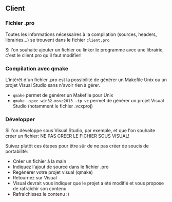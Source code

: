 ## Client


### Fichier .pro

Toutes les informations nécessaires à la compilation (sources, headers, librairies...) se trouvent dans le fichier `client.pro`

Si l'on souhaite ajouter un fichier ou linker le programme avec une librairie, c'est le client.pro qu'il faut modifier!


### Compilation avec qmake

L'intérêt d'un fichier .pro est la possibilité de générer un Makefile Unix ou un projet Visual Studio sans n'avoir rien à gérer.

* `qmake` permet de générer un Makefile pour Unix
* `qmake -spec win32-msvc2013 -tp vc` permet de générer un projet Visual Studio (notamment le fichier .vcxproj)


### Développer

Si l'on développe sous Visual Studio, par exemple, et que l'on souhaite créer un fichier: NE PAS CREER LE FICHIER SOUS VISUAL!

Suivez plutôt ces étapes pour être sûr de ne pas créer de soucis de portabilité:

* Créer un fichier à la main
* Indiquez l'ajout de source dans le fichier .pro
* Regénérer votre projet visual (qmake)
* Retournez sur Visual
* Visual devrait vous indiquer que le projet a été modifié et vous propose de rafraîchir son contenu
* Rafraichissez le contenu :)
